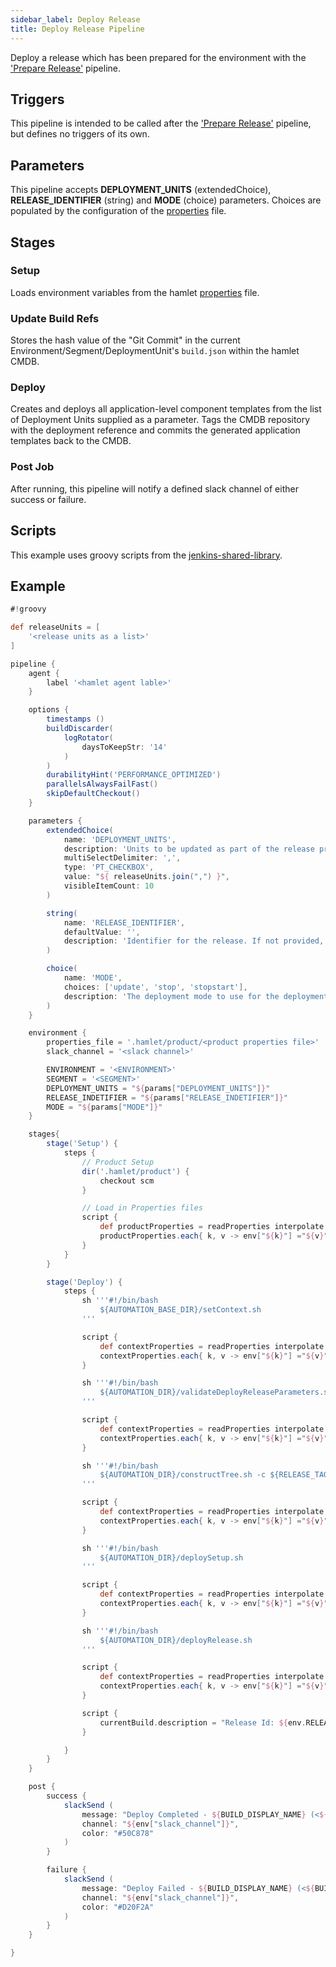 ```yaml
---
sidebar_label: Deploy Release
title: Deploy Release Pipeline
---
```

Deploy a release which has been prepared for the environment with the ['Prepare Release'](./prepare-release) pipeline.

## Triggers

This pipeline is intended to be called after the ['Prepare Release'](./prepare-release) pipeline, but defines no triggers of its own.

## Parameters

This pipeline accepts **DEPLOYMENT_UNITS** (extendedChoice), **RELEASE_IDENTIFIER** (string) and **MODE** (choice) parameters. Choices are populated by the configuration of the [properties](../properties/properties) file.

## Stages

### Setup

Loads environment variables from the hamlet [properties](../properties/properties) file.

### Update Build Refs

Stores the hash value of the "Git Commit" in the current Environment/Segment/DeploymentUnit's `build.json` within the hamlet CMDB.

### Deploy

Creates and deploys all application-level component templates from the list of Deployment Units supplied as a parameter. Tags the CMDB repository with the deployment reference and commits the generated application templates back to the CMDB.

### Post Job

After running, this pipeline will notify a defined slack channel of either success or failure.

## Scripts

This example uses groovy scripts from the [jenkins-shared-library](https://github.com/hamlet-io/jenkins-shared-library).

## Example

```groovy
#!groovy

def releaseUnits = [
    '<release units as a list>'
]

pipeline {
    agent {
        label '<hamlet agent lable>'
    }

    options {
        timestamps ()
        buildDiscarder(
            logRotator(
                daysToKeepStr: '14'
            )
        )
        durabilityHint('PERFORMANCE_OPTIMIZED')
        parallelsAlwaysFailFast()
        skipDefaultCheckout()
    }

    parameters {
        extendedChoice(
            name: 'DEPLOYMENT_UNITS',
            description: 'Units to be updated as part of the release preparation. For those units where code references are to be updated, append the detail after the affected unit',
            multiSelectDelimiter: ',',
            type: 'PT_CHECKBOX',
            value: "${ releaseUnits.join(",") }",
            visibleItemCount: 10
        )

        string(
            name: 'RELEASE_IDENTIFIER',
            defaultValue: '',
            description: 'Identifier for the release. If not provided, the current build number will be used'
        )

        choice(
            name: 'MODE',
            choices: ['update', 'stop', 'stopstart'],
            description: 'The deployment mode to use for the deployment'
        )
    }

    environment {
        properties_file = '.hamlet/product/<product properties file>'
        slack_channel = '<slack channel>'

        ENVIRONMENT = '<ENVIRONMENT>'
        SEGMENT = '<SEGMENT>'
        DEPLOYMENT_UNITS = "${params["DEPLOYMENT_UNITS"]}"
        RELEASE_INDETIFIER = "${params["RELEASE_INDETIFIER"]}"
        MODE = "${params["MODE"]}"
    }

    stages{
        stage('Setup') {
            steps {
                // Product Setup
                dir('.hamlet/product') {
                    checkout scm
                }

                // Load in Properties files
                script {
                    def productProperties = readProperties interpolate: true, file: "${env.properties_file}";
                    productProperties.each{ k, v -> env["${k}"] ="${v}" }
                }
            }
        }

        stage('Deploy') {
            steps {
                sh '''#!/bin/bash
                    ${AUTOMATION_BASE_DIR}/setContext.sh
                '''

                script {
                    def contextProperties = readProperties interpolate: true, file: "${WORKSPACE}/context.properties";
                    contextProperties.each{ k, v -> env["${k}"] ="${v}" }
                }

                sh '''#!/bin/bash
                    ${AUTOMATION_DIR}/validateDeployReleaseParameters.sh
                '''

                script {
                    def contextProperties = readProperties interpolate: true, file: "${WORKSPACE}/context.properties";
                    contextProperties.each{ k, v -> env["${k}"] ="${v}" }
                }

                sh '''#!/bin/bash
                    ${AUTOMATION_DIR}/constructTree.sh -c ${RELEASE_TAG} -i ${RELEASE_TAG}
                '''

                script {
                    def contextProperties = readProperties interpolate: true, file: "${WORKSPACE}/context.properties";
                    contextProperties.each{ k, v -> env["${k}"] ="${v}" }
                }

                sh '''#!/bin/bash
                    ${AUTOMATION_DIR}/deploySetup.sh
                '''

                script {
                    def contextProperties = readProperties interpolate: true, file: "${WORKSPACE}/context.properties";
                    contextProperties.each{ k, v -> env["${k}"] ="${v}" }
                }

                sh '''#!/bin/bash
                    ${AUTOMATION_DIR}/deployRelease.sh
                '''

                script {
                    def contextProperties = readProperties interpolate: true, file: "${WORKSPACE}/context.properties";
                    contextProperties.each{ k, v -> env["${k}"] ="${v}" }
                }

                script {
                    currentBuild.description = "Release Id: ${env.RELEASE_IDENTIFIER}"
                }

            }
        }
    }

    post {
        success {
            slackSend (
                message: "Deploy Completed - ${BUILD_DISPLAY_NAME} (<${BUILD_URL}|Open>)\n Environment: ${env.ENVIRONMENT} - Segment: ${env.SEGMENT} \n DeploymentUnits: ${params.DEPLOYMENT_UNITS}",
                channel: "${env["slack_channel"]}",
                color: "#50C878"
            )
        }

        failure {
            slackSend (
                message: "Deploy Failed - ${BUILD_DISPLAY_NAME} (<${BUILD_URL}|Open>)\n Environment: ${env.ENVIRONMENT} - Segment: ${env.SEGMENT} \n DeploymentUnits: ${params.DEPLOYMENT_UNITS}",
                channel: "${env["slack_channel"]}",
                color: "#D20F2A"
            )
        }
    }

}
```
